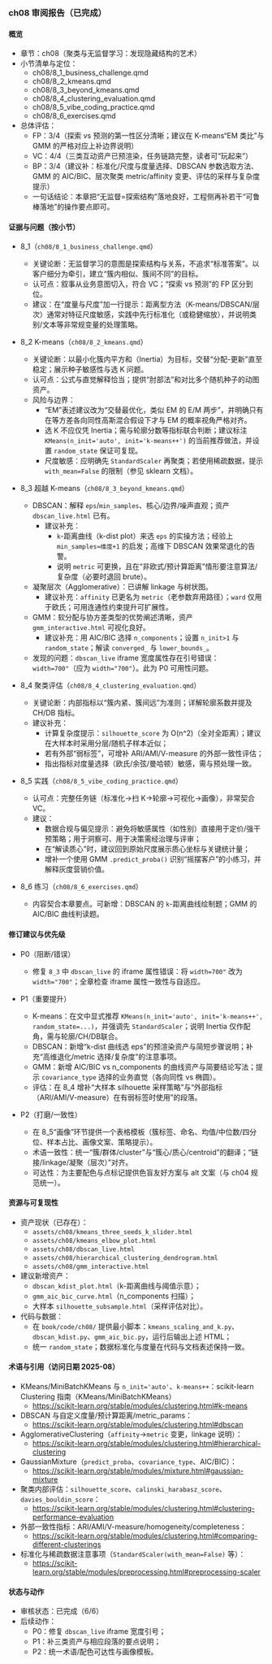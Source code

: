 ### ch08 审阅报告（已完成）

#### 概览
- 章节：ch08（聚类与无监督学习：发现隐藏结构的艺术）
- 小节清单与定位：
  - ch08/8_1_business_challenge.qmd
  - ch08/8_2_kmeans.qmd
  - ch08/8_3_beyond_kmeans.qmd
  - ch08/8_4_clustering_evaluation.qmd
  - ch08/8_5_vibe_coding_practice.qmd
  - ch08/8_6_exercises.qmd
- 总体评估：
  - FP：3/4（探索 vs 预测的第一性区分清晰；建议在 K-means“EM 类比”与 GMM 的严格对应上补边界说明）
  - VC：4/4（三类互动资产已预渲染，任务链路完整，读者可“玩起来”）
  - BP：3/4（建议补：标准化/尺度与度量选择、DBSCAN 参数选取方法、GMM 的 AIC/BIC、层次聚类 metric/affinity 变更、评估的采样与复杂度提示）
  - 一句话结论：本章把“无监督=探索结构”落地良好，工程侧再补若干“可鲁棒落地”的操作要点即可。

#### 证据与问题（按小节）
- 8_1（`ch08/8_1_business_challenge.qmd`）
  - 关键论断：无监督学习的意图是探索结构与关系，不追求“标准答案”。以客户细分为牵引，建立“簇内相似、簇间不同”的目标。
  - 认可点：叙事从业务意图切入，符合 VC；“探索 vs 预测”的 FP 区分到位。
  - 建议：在“度量与尺度”加一行提示：距离型方法（K-means/DBSCAN/层次）通常对特征尺度敏感，实践中先行标准化（或稳健缩放），并说明类别/文本等非常规变量的处理策略。

- 8_2 K-means（`ch08/8_2_kmeans.qmd`）
  - 关键论断：以最小化簇内平方和（Inertia）为目标，交替“分配-更新”直至稳定；展示种子敏感性与选 K 问题。
  - 认可点：公式与直觉解释恰当；提供“肘部法”和对比多个随机种子的动图资产。
  - 风险与边界：
    - “EM”表述建议改为“交替最优化，类似 EM 的 E/M 两步”，并明确只有在等方差各向同性高斯混合假设下才与 EM 的概率视角严格对齐。
    - 选 K 不应仅凭 Inertia；需与轮廓分数等指标联合判断；建议标注 `KMeans(n_init='auto', init='k-means++')` 的当前推荐做法，并设置 `random_state` 保证可复现。
    - 尺度敏感：应明确先 `StandardScaler` 再聚类；若使用稀疏数据，提示 `with_mean=False` 的限制（参见 sklearn 文档）。

- 8_3 超越 K-means（`ch08/8_3_beyond_kmeans.qmd`）
  - DBSCAN：解释 `eps`/`min_samples`、核心/边界/噪声直观；资产 `dbscan_live.html` 已有。
    - 建议补充：
      - `k`-距离曲线（k-dist plot）来选 `eps` 的实操方法；经验上 `min_samples≈维度+1` 的启发；高维下 DBSCAN 效果常退化的告警。
      - 说明 `metric` 可更换，且在“非欧式/预计算距离”情形要注意算法/复杂度（必要时退回 brute）。
  - 凝聚层次（Agglomerative）：已讲解 linkage 与树状图。
    - 建议补充：`affinity` 已更名为 `metric`（老参数弃用路径）；`ward` 仅用于欧氏；可用连通性约束提升可扩展性。
  - GMM：软分配与协方差类型的优势阐述清晰，资产 `gmm_interactive.html` 可视化良好。
    - 建议补充：用 AIC/BIC 选择 `n_components`；设置 `n_init>1` 与 `random_state`；解读 `converged_` 与 `lower_bounds_`。
  - 发现的问题：`dbscan_live` iframe 宽度属性存在引号错误：`width=700"`（应为 `width="700"`）。此为 P0 可用性问题。

- 8_4 聚类评估（`ch08/8_4_clustering_evaluation.qmd`）
  - 关键论断：内部指标以“簇内紧、簇间远”为准则；详解轮廓系数并提及 CH/DB 指标。
  - 建议补充：
    - 计算复杂度提示：`silhouette_score` 为 O(n^2)（全对全距离）；建议在大样本时采用分层/随机子样本近似；
    - 若有外部“弱标签”，可增补 ARI/AMI/V-measure 的外部一致性评估；
    - 指出指标对度量选择（欧氏/余弦/曼哈顿）敏感，需与预处理一致。

- 8_5 实践（`ch08/8_5_vibe_coding_practice.qmd`）
  - 认可点：完整任务链（标准化→扫 K→轮廓→可视化→画像），非常契合 VC。
  - 建议：
    - 数据合规与偏见提示：避免将敏感属性（如性别）直接用于定价/强干预策略；用于洞察可、用于决策需经治理与评审；
    - 在“解读质心”时，建议回到原始尺度展示质心坐标与关键统计量；
    - 增补一个使用 GMM `.predict_proba()` 识别“摇摆客户”的小练习，并解释灰度营销价值。

- 8_6 练习（`ch08/8_6_exercises.qmd`）
  - 内容契合本章要点。可新增：DBSCAN 的 `k`-距离曲线绘制题；GMM 的 AIC/BIC 曲线判读题。

#### 修订建议与优先级
- P0（阻断/错误）
  - 修复 `8_3` 中 `dbscan_live` 的 iframe 属性错误：将 `width=700"` 改为 `width="700"`；全章检查 iframe 属性一致性与自适应。

- P1（重要提升）
  - K-means：在文中显式推荐 `KMeans(n_init='auto', init='k-means++', random_state=...)`，并强调先 `StandardScaler`；说明 Inertia 仅作配角，需与轮廓/CH/DB联合。
  - DBSCAN：新增“k-dist 曲线选 eps”的预渲染资产与简短步骤说明；补充“高维退化/metric 选择/复杂度”的注意事项。
  - GMM：新增 AIC/BIC vs n_components 的曲线资产与简要结论写法；提示 `covariance_type` 选择的业务直觉（各向同性 vs 椭圆）。
  - 评估：在 8_4 增补“大样本 silhouette 采样策略”与“外部指标（ARI/AMI/V-measure）在有弱标签时使用”的段落。

- P2（打磨/一致性）
  - 在 8_5“画像”环节提供一个表格模板（簇标签、命名、均值/中位数/四分位、样本占比、画像文案、策略提示）。
  - 术语一致性：统一“簇/群体/cluster”与“簇心/质心/centroid”的翻译；“链接/linkage/凝聚（层次）”对齐。
  - 可达性：为主要配色与点标记提供色盲友好方案与 alt 文案（与 ch04 规范统一）。

#### 资源与可复现性
- 资产现状（已存在）：
  - `assets/ch08/kmeans_three_seeds_k_slider.html`
  - `assets/ch08/kmeans_elbow_plot.html`
  - `assets/ch08/dbscan_live.html`
  - `assets/ch08/hierarchical_clustering_dendrogram.html`
  - `assets/ch08/gmm_interactive.html`
- 建议新增资产：
  - `dbscan_kdist_plot.html`（k-距离曲线与阈值示意）；
  - `gmm_aic_bic_curve.html`（n_components 扫描）；
  - 大样本 `silhouette_subsample.html`（采样评估对比）。
- 代码与数据：
  - 在 `book/code/ch08/` 提供最小脚本：`kmeans_scaling_and_k.py`、`dbscan_kdist.py`、`gmm_aic_bic.py`，运行后输出上述 HTML；
  - 统一 `random_state`；数据标准化与度量在代码与文档表述保持一致。

#### 术语与引用（访问日期 2025-08）
- KMeans/MiniBatchKMeans 与 `n_init='auto'`、`k-means++`：scikit-learn Clustering 指南（KMeans/MiniBatchKMeans）
  - https://scikit-learn.org/stable/modules/clustering.html#k-means
- DBSCAN 与自定义度量/预计算距离/metric_params：
  - https://scikit-learn.org/stable/modules/clustering.html#dbscan
- AgglomerativeClustering（`affinity`→`metric` 变更，linkage 说明）：
  - https://scikit-learn.org/stable/modules/clustering.html#hierarchical-clustering
- GaussianMixture（`predict_proba`、`covariance_type`、AIC/BIC）：
  - https://scikit-learn.org/stable/modules/mixture.html#gaussian-mixture
- 聚类内部评估：`silhouette_score`、`calinski_harabasz_score`、`davies_bouldin_score`：
  - https://scikit-learn.org/stable/modules/clustering.html#clustering-performance-evaluation
- 外部一致性指标：ARI/AMI/V-measure/homogeneity/completeness：
  - https://scikit-learn.org/stable/modules/clustering.html#comparing-different-clusterings
- 标准化与稀疏数据注意事项（`StandardScaler(with_mean=False)` 等）：
  - https://scikit-learn.org/stable/modules/preprocessing.html#preprocessing-scaler

#### 状态与动作
- 审核状态：已完成（6/6）
- 后续动作：
  - P0：修复 `dbscan_live` iframe 宽度引号；
  - P1：补三类资产与相应段落的要点说明；
  - P2：统一术语/配色可达性与画像模板。


